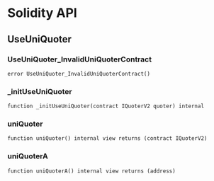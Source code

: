 # Solidity API

## UseUniQuoter

### UseUniQuoter_InvalidUniQuoterContract

```solidity
error UseUniQuoter_InvalidUniQuoterContract()
```

### _initUseUniQuoter

```solidity
function _initUseUniQuoter(contract IQuoterV2 quoter) internal
```

### uniQuoter

```solidity
function uniQuoter() internal view returns (contract IQuoterV2)
```

### uniQuoterA

```solidity
function uniQuoterA() internal view returns (address)
```

